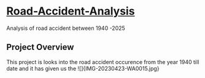 # <u>Road-Accident-Analysis</u>
Analysis of road accident between 1940 -2025

## Project Overview
This project is looks into the road accident occurence from the year 1940 till date and it has given us the
![]{IMG-20230423-WA0015.jpg}
